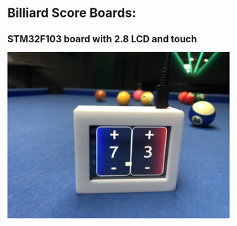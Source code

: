# Billiard Score Boards:

## STM32F103 board with 2.8 LCD and touch

![Screenshot](stm32_billiardscoreboard/PETKA.jpg)

